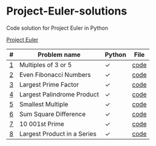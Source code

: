 # Project-Euler-solutions

Code solution for Project Euler in Python

[Project Euler](https://projecteuler.net)

| #                                       | Problem name                | Python  | File                             |
| --------------------------------------- | --------------------------- | ------- | -------------------------------- |
| [1](https://projecteuler.net/problem=1) | Multiples of 3 or 5         | &check; | [code](python_solutions/p001.py) |
| [2](https://projecteuler.net/problem=2) | Even Fibonacci Numbers      | &check; | [code](python_solutions/p002.py) |
| [3](https://projecteuler.net/problem=3) | Largest Prime Factor        | &check; | [code](python_solutions/p003.py) |
| [4](https://projecteuler.net/problem=4) | Largest Palindrome Product  | &check; | [code](python_solutions/p004.py) |
| [5](https://projecteuler.net/problem=5) | Smallest Multiple           | &check; | [code](python_solutions/p005.py) |
| [6](https://projecteuler.net/problem=6) | Sum Square Difference       | &check; | [code](python_solutions/p006.py) |
| [7](https://projecteuler.net/problem=7) | 10 001st Prime              | &check; | [code](python_solutions/p007.py) |
| [8](https://projecteuler.net/problem=8) | Largest Product in a Series | &check; | [code](python_solutions/p008.py) |
